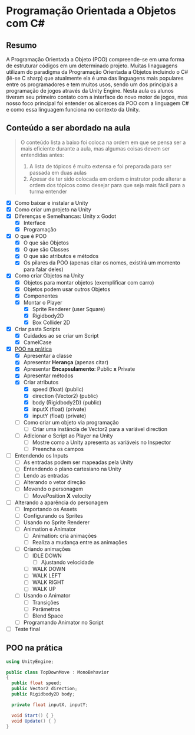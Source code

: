 # Programação Orientada a Objetos com C#

## Resumo
A Programação Orientada a Objeto (POO) compreende-se em uma forma de estruturar códigos em um determinado projeto. Muitas linaguagens utilizam do paradigma da Programação Orientada a Objetos incluindo o C# (lê-se C sharp) que atualmente ela é uma das linguagens mais populares entre os programadores e tem muitos usos, sendo um dos principais a programação de jogos através da Unity Engine. Nesta aula os alunos tiveram seu primeiro contato com a interface do novo motor de jogos, mas nosso foco principal foi entender os alicerces da POO com a linguagem C# e como essa linguagem funciona no contexto da Unity.

## Conteúdo a ser abordado na aula

> O conteúdo lista a baixo foi coloca na ordem em que se pensa ser a mais eficiente durante a aula, mas algumas coisas devem ser entendidas antes:
> 1. A lista de tópicos é muito extensa e foi preparada para ser passada em duas aulas
> 2. Apesar de ter sido colocada em ordem o instrutor pode alterar a ordem dos tópicos como desejar para que seja mais fácil para a turma entender

- [x] Como baixar e instalar a Unity
- [x] Como criar um projeto na Unity
- [x] Diferenças e Semelhancas: Unity x Godot
  - [x] Interface
  - [x] Programação
- [x] O que é POO
  - [x] O que são Objetos
  - [x] O que são Classes
  - [x] O que são atributos e métodos
  - [x] Os pilares da POO (apenas citar os nomes, existirá um momento para falar deles)
- [x] Como criar Objetos na Unity
  - [x] Objetos para montar objetos (exemplificar com carro)
  - [x] Objetos podem usar outros Objetos
  - [x] Componentes
  - [x] Montar o Player
    - [x] Sprite Renderer (user Square)
    - [x] Rigidbody2D
    - [x] Box Collider 2D
- [x] Criar pasta Scripts
  - [x] Cuidados ao se criar um Script
  - [x] CamelCase
- [x] [POO na prática](#poo-na-prática)
  - [x] Apresentar a classe
  - [x] Apresentar **Herança** (apenas citar)
  - [x] Apresentar **Encapsulamento**: Public **x** Private
  - [x] Apresentar métodos
  - [x] Criar atributos
    - [x] speed (float) (public)
    - [x] direction (Vector2) (public) 
    - [x] body (Rigidbody2D) (public)
    - [x] inputX (float) (private)
    - [x] inputY (float) (private)
  - [ ] Como criar um objeto via programação
    - [ ] Criar uma instância de Vector2 para a variável direction
  - [ ] Adicionar o Script ao Player na Unity
    - [ ] Mostre como a Unity apresenta as variáveis no Inspector
    - [ ] Preencha os campos
- [ ] Entendendo os Inputs
  - [ ] As entradas podem ser mapeadas pela Unity
  - [ ] Entendendo o plano cartesiano na Unity
  - [ ] Lendo as entradas
  - [ ] Alterando o vetor direção
  - [ ] Movendo o personagem
    - [ ] MovePosition **X** velocity
- [ ] Alterando a aparência do personagem
  - [ ] Importando os Assets
  - [ ] Configurando os Sprites
  - [ ] Usando no Sprite Renderer
  - [ ] Animation e Animator
    - [ ] Animation: cria animações
    - [ ] Realiza a mudança entre as animações
  - [ ] Criando animações
    - [ ] IDLE DOWN
      - [ ] Ajustando velocidade
    - [ ] WALK DOWN
    - [ ] WALK LEFT
    - [ ] WALK RIGHT
    - [ ] WALK UP
  - [ ] Usando o Animator
    - [ ] Transições
    - [ ] Parâmetros
    - [ ] Blend Space
  - [ ] Programando Animator no Script
- [ ] Teste final
  
## POO na prática

```cs
using UnityEngine;

public class TopDownMove : MonoBehavior
{
  public float speed;
  public Vector2 direction;
  public Rigidbody2D body;

  private float inputX, inputY;

  void Start() { }
  void Update() { }
}
```